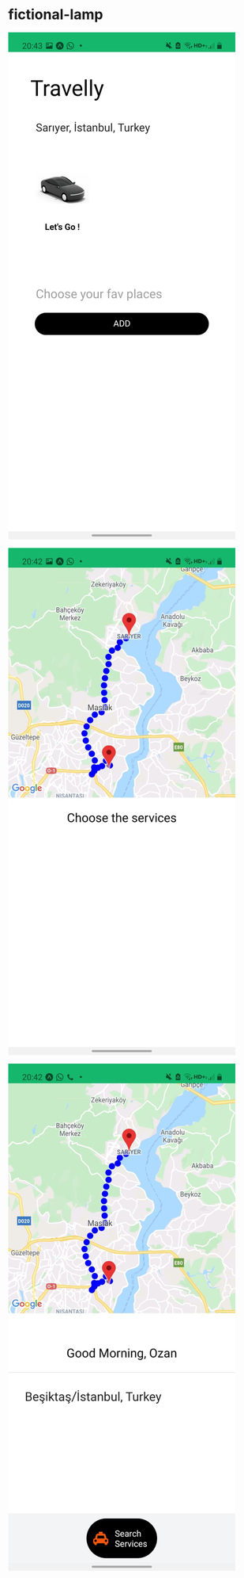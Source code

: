 # fictional-lamp



![alt text](https://github.com/0zzy0sbourne/fictional-lamp/blob/master/tavelly1.jpeg?raw=true) 

![alt text](https://github.com/0zzy0sbourne/fictional-lamp/blob/master/travelly2.jpeg?raw=true)

![alt text](https://github.com/0zzy0sbourne/fictional-lamp/blob/master/travelly3.jpeg?raw=true)
